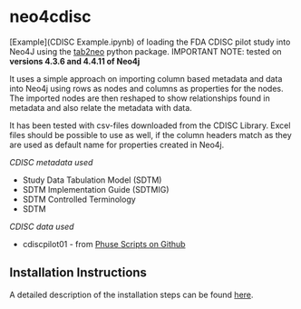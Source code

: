 # neo4cdisc


[Example](CDISC Example.ipynb) of loading the FDA CDISC pilot study into Neo4J using the [tab2neo](https://github.com/GSK-Biostatistics/tab2neo) python package. 
IMPORTANT NOTE: tested on **versions 4.3.6 and 4.4.11 of Neo4j**

It uses a simple approach on importing column based metadata and data into Neo4j using rows as nodes and columns as properties for the nodes.
The imported nodes are then reshaped to show relationships found in metadata and also relate the metadata with data.
 
It has been tested with csv-files downloaded from the CDISC Library. Excel files should be possible to use as well, if the column headers match as they are used as default name for properties created in Neo4j.

_CDISC metadata used_
- Study Data Tabulation Model (SDTM)
- SDTM Implementation Guide (SDTMIG)
- SDTM Controlled Terminology
- SDTM 

*CDISC data used*
- cdiscpilot01 - from [Phuse Scripts on Github](https://github.com/phuse-org/phuse-scripts/tree/master/data/sdtm/cdiscpilot01)

## Installation Instructions
A detailed description of the installation steps can be found [here](README_install.md).



